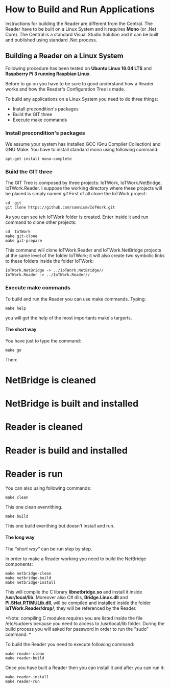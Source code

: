 # How to Build and Run Applications

Instructions for building the Reader are different from the Central.
The Reader have to be built on a Linux System and it requires **Mono** (or .Net Core).
The Central is a standard Visual Studio Solution and it can be built and published using standard .Net process.

## Building a Reader on a Linux System

Following procedure has been tested on **Ubuntu Linux 16.04 LTS** and **Raspberry Pi 3 running Raspbian Linux**.

Before to go on you have to be sure to good understand how a Reader works and how the Reader's Configuration Tree is made. 

To build any applications on a Linux System you need to do three things:

* Install precondition's packages
* Build the GIT three
* Execute make commands

### Install precondition's packages

We assume your system has installed GCC (Gnu Compiler Collection) and GNU Make. 
You have to install standard mono using following command:

```
apt-get install mono-complete
```

### Build the GIT three

The GIT Tree is composed by three projects: IoTWork, IoTWork.NetBridge, IoTWork.Reader.
I suppose the working directory where these projects will be placed is simply named *git*
First of all clone the IoTWork project:

```
cd  git
git clone https://github.com/samnium/IoTWork.git
```
As you can see teh IoTWork folder is created.
Enter inside it and run command to clone other projects:

```
cd  IoTWork
make git-clone
make git-prepare
```
This command will clone IoTWork.Reader and IoTWork.NetBridge projects at the same level of the folder IoTWork; it will also create two symbolic links to these folders inside the folder IoTWork:

```
IoTWork.NetBridge -> ../IoTWork.NetBridge//
IoTWork.Reader -> ../IoTWork.Reader//
```

### Execute make commands

To build and run the Reader you can use make commands.
Typing:

```
make help
```

you will get the help of the most importants make's targerts.

#### The short way

You have just to type the command:

```
make go
```

Then:

# NetBridge is cleaned
# NetBridge is built and installed
# Reader is cleaned
# Reader is build and installed
# Reader is run

You can also using following commands:

```
make clean
```

This one clean evenrithing.

```
make build
```

This one build everithing but doesn't install and run.


#### The long way

The *"short way"* can be run step by step.

In order to make a Reader working you need to build the NetBridge components:

```
make netbridge-clean
make netbridge-build
make netbridge-install
```

This will compile the C library **libnetbridge.so** and install it inside **/usr/local/lib**. Moreover also C# dlls, **Bridge.Linux.dll** and **Pi.SHat.RTIMULib.dll**,  will be compiled and installed inside the folder  **IoTWork.Reader/drop/**; they will be referenced by the Reader.

*Note: compiling C modules requires you are listed inside the file /etc/sudoers because you need to access to /usr/local/lib folder. During the build process you will asked for password in order to run the "sudo" command. *

To build the Reader you need to execute following command:

```
make reader-clean
make reader-build
```

Once you have built a Reader then you can install it and after you can run it:

```
make reader-install
make reader-run
```









